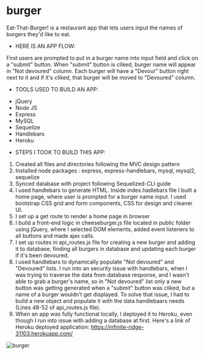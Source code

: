 # burger

Eat-That-Burger! is a restaurant app that lets users input the names of burgers they'd like to eat. 

* HERE IS AN APP FLOW:

First users are prompted to put in a burger name into input field and click on a "submit" button. When "submit" button is cliked, burger name will  appear in "Not devoured" column. Each burger will have a "Devour" button right next to it and if it's cliked, that burger will be moved to "Devoured" column.

* TOOLS USED TO BUILD AN APP:

- jQuery
- Node JS
- Express
- MySQL
- Sequelize
- Handlebars
- Heroku

* STEPS I TOOK TO BUILD THIS APP:

1. Created all files and directories following the MVC design pattern 
2. Installed node packages : express, express-handlebars, mysql, mysql2, sequelize
3. Synced database with project following Sequelized-CLI guide
4. I used handlebars to generate HTML. Inside index.hadlebars file I built a home page, where user is prompted for a burger name input. I used bootstrap CSS grid and form components, CSS for design and cleaner UI. 
5. I set up a get route to render a home page in browser 
6. I build a front-end logic in cheeseburger.js file located in public folder using jQuery, where I selected DOM elements, added event listeners to all buttons and made ajax calls.
7. I set up routes in api_routes.js file for creating a new burger and adding it to database, finding all burgers in database and updating each burger if it's been devoured.
8. I used handlebars to dynamically populate "Not devoured" and "Devoured" lists. I run into an security issue with handlebars, when I was trying to traverse the data from database response, and I wasn't able to grab a burger's name, so in "Not devoured" list only a new button was getting generated when a "submit" button was cliked, but a name of a burger wouldn't get displayed. To solve that issue, I had to build a new object and populate it with the data handlebaars needs (Lines 48-52 of api_routes.js file).
9. When an app was fully functional locally, I deployed it to Heroku, even though I run into issue with adding a database at first. Here's a link of Heroku deployed application: https://infinite-ridge-31103.herokuapp.com/

![burger](.public/assets/img/burger.gif)
